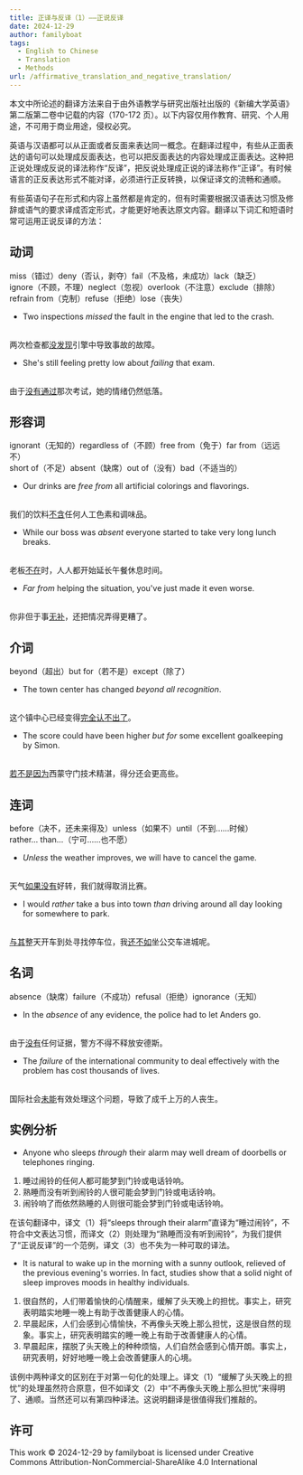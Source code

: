```yaml
---
title: 正译与反译（1）——正说反译
date: 2024-12-29
author: familyboat
tags:
  - English to Chinese
  - Translation
  - Methods
url: /affirmative_translation_and_negative_translation/
---
```


本文中所论述的翻译方法来自于由外语教学与研究出版社出版的《新编大学英语》第二版第二卷中记载的内容（170-172 页）。以下内容仅用作教育、研究、个人用途，不可用于商业用途，侵权必究。

英语与汉语都可以从正面或者反面来表达同一概念。在翻译过程中，有些从正面表达的语句可以处理成反面表达，也可以把反面表达的内容处理成正面表达。这种把正说处理成反说的译法称作“反译”，把反说处理成正说的译法称作“正译”。有时候语言的正反表达形式不能对译，必须进行正反转换，以保证译文的流畅和通顺。

有些英语句子在形式和内容上虽然都是肯定的，但有时需要根据汉语表达习惯及修辞或语气的要求译成否定形式，才能更好地表达原文内容。翻译以下词汇和短语时常可运用正说反译的方法：

<!-- more -->

## 动词

miss（错过）deny（否认，剥夺）fail（不及格，未成功）lack（缺乏）
<br />
ignore（不顾，不理）neglect（忽视）overlook（不注意）exclude（排除）
<br />
refrain from（克制）refuse（拒绝）lose（丧失）

- Two inspections _missed_ the fault in the engine that led to the crash.
<br />
两次检查都<u>没发现</u>引擎中导致事故的故障。

- She's still feeling pretty low about _failing_ that exam.
<br />
由于<u>没有通过</u>那次考试，她的情绪仍然低落。

## 形容词

ignorant（无知的）regardless of（不顾）free from（免于）far from（远远不）
<br />
short of（不足）absent（缺席）out of（没有）bad（不适当的）

- Our drinks are _free from_ all artificial colorings and flavorings.
<br />
我们的饮料<u>不含</u>任何人工色素和调味品。

- While our boss was _absent_ everyone started to take very long lunch breaks.
<br />
老板<u>不在</u>时，人人都开始延长午餐休息时间。

- _Far from_ helping the situation, you've just made it even worse.
<br />
你非但于事<u>无补</u>，还把情况弄得更糟了。

## 介词

beyond（超出）but for（若不是）except（除了）

- The town center has changed _beyond all recognition_.
<br />
这个镇中心已经变得<u>完全认不出了</u>。

- The score could have been higher _but for_ some excellent goalkeeping by Simon.
<br />
<u>若不是因为</u>西蒙守门技术精湛，得分还会更高些。

## 连词

before（决不，还未来得及）unless（如果不）until（不到……时候）
<br />
rather… than…（宁可……也不愿）

- _Unless_ the weather improves, we will have to cancel the game.
<br />
天气<u>如果没有</u>好转，我们就得取消比赛。

- I would _rather_ take a bus into town _than_ driving around all day looking for somewhere to park.
<br />
<u>与其</u>整天开车到处寻找停车位，我<u>还不如</u>坐公交车进城呢。

## 名词

absence（缺席）failure（不成功）refusal（拒绝）ignorance（无知）

- In the _absence_ of any evidence, the police had to let Anders go.
<br />
由于<u>没有</u>任何证据，警方不得不释放安德斯。

- The _failure_ of the international community to deal effectively with the problem has cost thousands of lives.
<br />
国际社会<u>未能</u>有效处理这个问题，导致了成千上万的人丧生。

## 实例分析

- Anyone who sleeps _through_ their alarm may well dream of doorbells or telephones ringing.

1. 睡过闹铃的任何人都可能梦到门铃或电话铃响。
2. 熟睡而没有听到闹铃的人很可能会梦到门铃或电话铃响。
3. 闹铃响了而依然熟睡的人则很可能会梦到门铃或电话铃响。

在该句翻译中，译文（1）将“sleeps through their alarm”直译为“睡过闹铃”，不符合中文表达习惯，而译文（2）则处理为“熟睡而没有听到闹铃”，为我们提供了“正说反译”的一个范例，译文（3）也不失为一种可取的译法。

- It is natural to wake up in the morning with a sunny outlook, relieved of the previous evening's worries. In fact, studies show that a solid night of sleep improves moods in healthy individuals.

1. 很自然的，人们带着愉快的心情醒来，缓解了头天晚上的担忧。事实上，研究表明踏实地睡一晚上有助于改善健康人的心情。
2. 早晨起床，人们会感到心情愉快，不再像头天晚上那么担忧，这是很自然的现象。事实上，研究表明踏实的睡一晚上有助于改善健康人的心情。
3. 早晨起床，摆脱了头天晚上的种种烦恼，人们自然会感到心情开朗。事实上，研究表明，好好地睡一晚上会改善健康人的心境。

该例中两种译文的区别在于对第一句化的处理上。译文（1）“缓解了头天晚上的担忧”的处理虽然符合原意，但不如译文（2）中“不再像头天晚上那么担忧”来得明了、通顺。当然还可以有第四种译法。这说明翻译是很值得我们推敲的。

## 许可

This work © 2024-12-29 by familyboat is licensed under Creative Commons Attribution-NonCommercial-ShareAlike 4.0 International 
